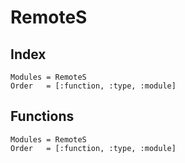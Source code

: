 # RemoteS

## Index

```@index
Modules = RemoteS
Order   = [:function, :type, :module]
```

## Functions

```@autodocs
Modules = RemoteS
Order   = [:function, :type, :module]
```
